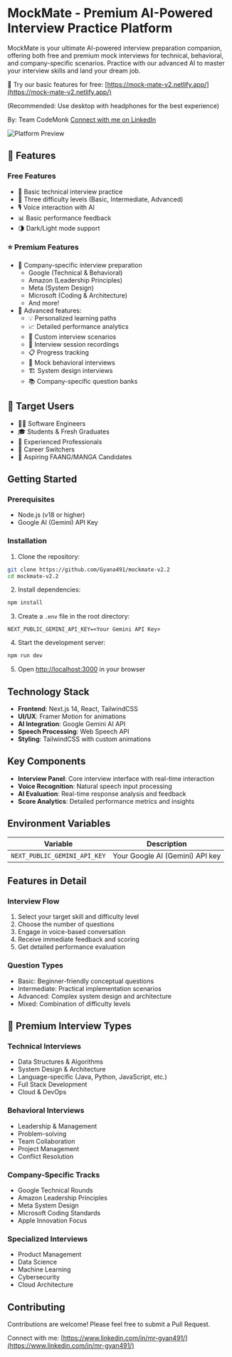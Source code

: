 # MockMate - Premium AI-Powered Interview Practice Platform

MockMate is your ultimate AI-powered interview preparation companion, offering both free and premium mock interviews for technical, behavioral, and company-specific scenarios. Practice with our advanced AI to master your interview skills and land your dream job.

🌟 Try our basic features for free:
[https://mock-mate-v2.netlify.app/](https://mock-mate-v2.netlify.app/)

(Recommended: Use desktop with headphones for the best experience)

By: Team CodeMonk
[Connect with me on LinkedIn](https://www.linkedin.com/in/mr-gyan491/)

![Platform Preview](images/README/1744881748278.png)

## 🎯 Features

### Free Features
- 🎯 Basic technical interview practice
- 🔄 Three difficulty levels (Basic, Intermediate, Advanced)
- 🎙️ Voice interaction with AI
- 📊 Basic performance feedback
- 🌗 Dark/Light mode support

### ⭐ Premium Features
- 🏢 Company-specific interview preparation
  - Google (Technical & Behavioral)
  - Amazon (Leadership Principles)
  - Meta (System Design)
  - Microsoft (Coding & Architecture)
  - And more!
- 🌟 Advanced features:
  - 💡 Personalized learning paths
  - 📈 Detailed performance analytics
  - 🎯 Custom interview scenarios
  - 💾 Interview session recordings
  - 📋 Progress tracking
  - 🤝 Mock behavioral interviews
  - 🏗️ System design interviews
  - 📚 Company-specific question banks

## 🎯 Target Users
- 👨‍💻 Software Engineers
- 🎓 Students & Fresh Graduates
- 💼 Experienced Professionals
- 🔄 Career Switchers
- 🌟 Aspiring FAANG/MANGA Candidates

## Getting Started

### Prerequisites

- Node.js (v18 or higher)
- Google AI (Gemini) API Key

### Installation

1. Clone the repository:

```bash
git clone https://github.com/Gyana491/mockmate-v2.2
cd mockmate-v2.2
```

2. Install dependencies:

```bash
npm install
```

3. Create a `.env` file in the root directory:

```env
NEXT_PUBLIC_GEMINI_API_KEY=<Your Gemini API Key>
```

4. Start the development server:

```bash
npm run dev
```

5. Open [http://localhost:3000](http://localhost:3000) in your browser

## Technology Stack

- **Frontend**: Next.js 14, React, TailwindCSS
- **UI/UX**: Framer Motion for animations
- **AI Integration**: Google Gemini AI API
- **Speech Processing**: Web Speech API
- **Styling**: TailwindCSS with custom animations

## Key Components

- **Interview Panel**: Core interview interface with real-time interaction
- **Voice Recognition**: Natural speech input processing
- **AI Evaluation**: Real-time response analysis and feedback
- **Score Analytics**: Detailed performance metrics and insights

## Environment Variables

| Variable                     | Description                     |
| ---------------------------- | ------------------------------- |
| `NEXT_PUBLIC_GEMINI_API_KEY` | Your Google AI (Gemini) API key |

## Features in Detail

### Interview Flow

1. Select your target skill and difficulty level
2. Choose the number of questions
3. Engage in voice-based conversation
4. Receive immediate feedback and scoring
5. Get detailed performance evaluation

### Question Types

- Basic: Beginner-friendly conceptual questions
- Intermediate: Practical implementation scenarios
- Advanced: Complex system design and architecture
- Mixed: Combination of difficulty levels

## 🌟 Premium Interview Types

### Technical Interviews
- Data Structures & Algorithms
- System Design & Architecture
- Language-specific (Java, Python, JavaScript, etc.)
- Full Stack Development
- Cloud & DevOps

### Behavioral Interviews
- Leadership & Management
- Problem-solving
- Team Collaboration
- Project Management
- Conflict Resolution

### Company-Specific Tracks
- Google Technical Rounds
- Amazon Leadership Principles
- Meta System Design
- Microsoft Coding Standards
- Apple Innovation Focus

### Specialized Interviews
- Product Management
- Data Science
- Machine Learning
- Cybersecurity
- Cloud Architecture

## Contributing

Contributions are welcome! Please feel free to submit a Pull Request.

Connect with me: [https://www.linkedin.com/in/mr-gyan491/](https://www.linkedin.com/in/mr-gyan491/)

